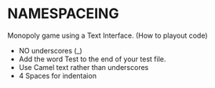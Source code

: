 # NAMESPACEING
Monopoly game using a Text Interface. (How to playout code)


  * NO underscores (_)
  * Add the word Test to the end of your test file.
  * Use Camel text rather than underscores
  * 4 Spaces for indentaion
